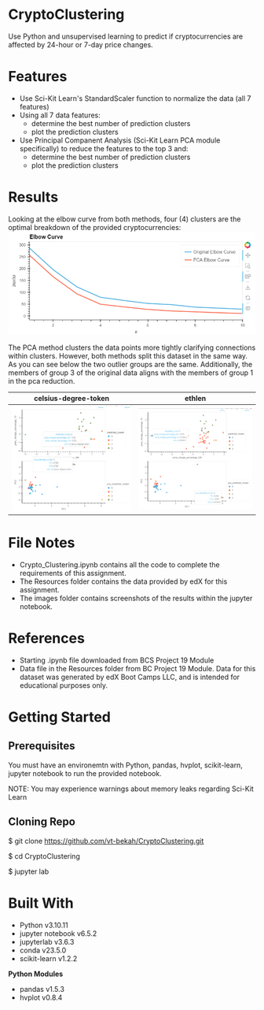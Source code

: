 # CryptoClustering
Use Python and unsupervised learning to predict if cryptocurrencies are affected by 24-hour or 7-day price changes.


# Features
* Use Sci-Kit Learn's StandardScaler function to normalize the data (all 7 features)
* Using all 7 data features:
    * determine the best number of prediction clusters
    * plot the prediction clusters
* Use Principal Companent Analysis (Sci-Kit Learn PCA module specifically) to reduce the features to the top 3 and:
    * determine the best number of prediction clusters
    * plot the prediction clusters

# Results
Looking at the elbow curve from both methods, four (4) clusters are the optimal breakdown of the provided cryptocurrencies:
![Elbow Compare](images/Elbow_Compare.png)

The PCA method clusters the data points more tightly clarifying connections within clusters. However, both methods split this dataset in the same way. As you can see below the two outlier groups are the same. Additionally, the members of group 3 of the original data aligns with the members of group 1 in the pca reduction.

celsius-degree-token | ethlen
:-------------------------:|:-------------------------:
![Image1](images/Clustering_Compare1.png)  |  ![Image2](images/Clustering_Compare2.png)


# File Notes
* Crypto_Clustering.ipynb contains all the code to complete the requirements of this assignment.
* The Resources folder contains the data provided by edX for this assignment.
* The images folder contains screenshots of the results within the jupyter notebook.


# References
* Starting .ipynb file downloaded from BCS Project 19 Module
* Data file in the Resources folder from BC Project 19 Module. Data for this dataset was generated by edX Boot Camps LLC, and is intended for educational purposes only.
 

# Getting Started

## Prerequisites
You must have an environemtn with Python, pandas, hvplot, scikit-learn, jupyter notebook to run the provided notebook.

NOTE: You may experience warnings about memory leaks regarding Sci-Kit Learn

## Cloning Repo
$ git clone https://github.com/vt-bekah/CryptoClustering.git

$ cd CryptoClustering

$ jupyter lab

# Built With
* Python v3.10.11
* jupyter notebook v6.5.2
* jupyterlab v3.6.3
* conda v23.5.0
* scikit-learn v1.2.2

**Python Modules**
* pandas v1.5.3
* hvplot v0.8.4
